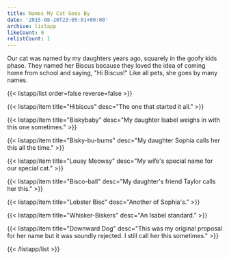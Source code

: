 ```yaml
---
title: Names My Cat Goes By
date: '2015-08-20T23:05:01+00:00'
archive: listapp
likeCount: 9
relistCount: 1
---
```


Our cat was named by my daughters years ago, squarely in the goofy kids phase. They named her Biscus because they loved the idea of coming home from school and saying, "Hi Biscus!" Like all pets, she goes by many names.

<!--more-->

{{< listapp/list order=false reverse=false >}}

   {{< listapp/item title="Hibiscus"
      desc="The one that started it all." >}}

   {{< listapp/item title="Biskybaby"
      desc="My daughter Isabel weighs in with this one sometimes." >}}

   {{< listapp/item title="Bisky-bu-bums"
      desc="My daughter Sophia calls her this all the time." >}}

   {{< listapp/item title="Lousy Meowsy"
      desc="My wife's special name for our special cat." >}}

   {{< listapp/item title="Bisco-ball"
      desc="My daughter's friend Taylor calls her this." >}}

   {{< listapp/item title="Lobster Bisc"
      desc="Another of Sophia's." >}}

   {{< listapp/item title="Whisker-Biskers"
      desc="An Isabel standard." >}}

   {{< listapp/item title="Downward Dog"
      desc="This was my original proposal for her name but it was soundly rejected. I still call her this sometimes." >}}

{{< /listapp/list >}}
